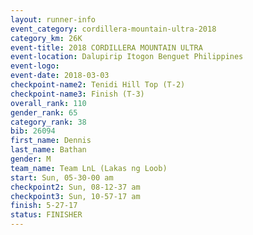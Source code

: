 ```yaml
---
layout: runner-info 
event_category: cordillera-mountain-ultra-2018 
category_km: 26K 
event-title: 2018 CORDILLERA MOUNTAIN ULTRA 
event-location: Dalupirip Itogon Benguet Philippines 
event-logo: 
event-date: 2018-03-03 
checkpoint-name2: Tenidi Hill Top (T-2) 
checkpoint-name3: Finish (T-3) 
overall_rank: 110
gender_rank: 65
category_rank: 38
bib: 26094
first_name: Dennis
last_name: Bathan
gender: M
team_name: Team LnL (Lakas ng Loob)
start: Sun, 05-30-00 am
checkpoint2: Sun, 08-12-37 am
checkpoint3: Sun, 10-57-17 am
finish: 5-27-17
status: FINISHER
---
```


